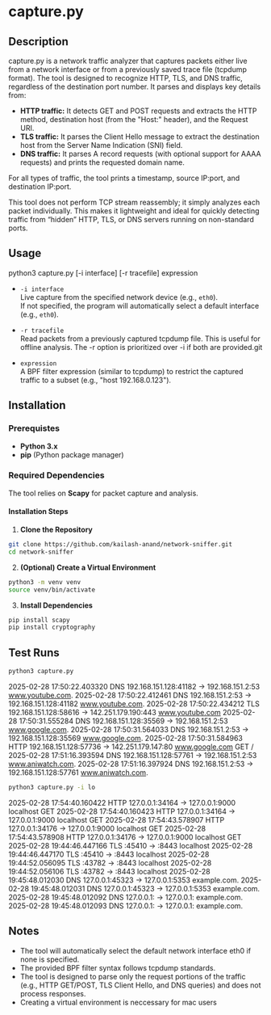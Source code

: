# capture.py

## Description
capture.py is a network traffic analyzer that captures packets either live from a network interface or from a previously saved trace file (tcpdump format). The tool is designed to recognize HTTP, TLS, and DNS traffic, regardless of the destination port number. It parses and displays key details from:

- **HTTP traffic:** It detects GET and POST requests and extracts the HTTP method, destination host (from the "Host:" header), and the Request URI.
- **TLS traffic:** It parses the Client Hello message to extract the destination host from the Server Name Indication (SNI) field.
- **DNS traffic:** It parses A record requests (with optional support for AAAA requests) and prints the requested domain name.

For all types of traffic, the tool prints a timestamp, source IP:port, and destination IP:port.

This tool does not perform TCP stream reassembly; it simply analyzes each packet individually. This makes it lightweight and ideal for quickly detecting traffic from “hidden” HTTP, TLS, or DNS servers running on non-standard ports.

## Usage

python3 capture.py [-i interface] [-r tracefile] expression

- `-i interface`  
  Live capture from the specified network device (e.g., `eth0`).  
  If not specified, the program will automatically select a default interface (e.g., `eth0`).

- `-r tracefile`  
  Read packets from a previously captured tcpdump file. This is useful for offline analysis. The -r option is prioritized over -i if both are provided.git 

- `expression`  
  A BPF filter expression (similar to tcpdump) to restrict the captured traffic to a subset (e.g., "host 192.168.0.123").

## Installation

### Prerequistes
- **Python 3.x**
- **pip** (Python package manager)

### **Required Dependencies**
The tool relies on **Scapy** for packet capture and analysis.

#### **Installation Steps**
1. **Clone the Repository**
  ```sh
  git clone https://github.com/kailash-anand/network-sniffer.git
  cd network-sniffer
  ```

2. **(Optional) Create a Virtual Environment**
  ```sh
  python3 -m venv venv
  source venv/bin/activate
  ```

3. **Install Dependencies**
  ```sh
  pip install scapy
  pip install cryptography
  ```

## Test Runs
```sh
python3 capture.py
```
2025-02-28 17:50:22.403320 DNS 192.168.151.128:41182 -> 192.168.151.2:53 www.youtube.com.
2025-02-28 17:50:22.412461 DNS 192.168.151.2:53 -> 192.168.151.128:41182 www.youtube.com.
2025-02-28 17:50:22.434212 TLS 192.168.151.128:58616 -> 142.251.179.190:443 www.youtube.com
2025-02-28 17:50:31.555284 DNS 192.168.151.128:35569 -> 192.168.151.2:53 www.google.com.
2025-02-28 17:50:31.564033 DNS 192.168.151.2:53 -> 192.168.151.128:35569 www.google.com.
2025-02-28 17:50:31.584963 HTTP 192.168.151.128:57736 -> 142.251.179.147:80 www.google.com GET /
2025-02-28 17:51:16.393594 DNS 192.168.151.128:57761 -> 192.168.151.2:53 www.aniwatch.com.
2025-02-28 17:51:16.397924 DNS 192.168.151.2:53 -> 192.168.151.128:57761 www.aniwatch.com.

```sh
python3 capture.py -i lo
``` 
2025-02-28 17:54:40.160422 HTTP 127.0.0.1:34164 -> 127.0.0.1:9000 localhost GET
2025-02-28 17:54:40.160423 HTTP 127.0.0.1:34164 -> 127.0.0.1:9000 localhost GET
2025-02-28 17:54:43.578907 HTTP 127.0.0.1:34176 -> 127.0.0.1:9000 localhost GET
2025-02-28 17:54:43.578908 HTTP 127.0.0.1:34176 -> 127.0.0.1:9000 localhost GET
2025-02-28 19:44:46.447166 TLS :45410 -> :8443 localhost
2025-02-28 19:44:46.447170 TLS :45410 -> :8443 localhost
2025-02-28 19:44:52.056095 TLS :43782 -> :8443 localhost
2025-02-28 19:44:52.056106 TLS :43782 -> :8443 localhost
2025-02-28 19:45:48.012030 DNS 127.0.0.1:45323 -> 127.0.0.1:5353 example.com.
2025-02-28 19:45:48.012031 DNS 127.0.0.1:45323 -> 127.0.0.1:5353 example.com.
2025-02-28 19:45:48.012092 DNS 127.0.0.1: -> 127.0.0.1: example.com.
2025-02-28 19:45:48.012093 DNS 127.0.0.1: -> 127.0.0.1: example.com.

## Notes
- The tool will automatically select the default network interface eth0 if none is specified.
- The provided BPF filter syntax follows tcpdump standards.
- The tool is designed to parse only the request portions of the traffic (e.g., HTTP GET/POST, TLS Client Hello, and DNS queries) and does not process responses.
- Creating a virtual environment is neccessary for mac users


